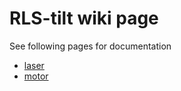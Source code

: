 # RLS-tilt wiki page

See following pages for documentation

- [laser](./RLS2P.md)
- [motor](./KollmorgenManual)